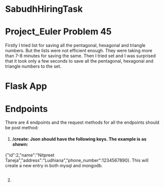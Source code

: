 # SabudhHiringTask

# Project_Euler Problem 45
Firstly I tried list for saving all the pentagonal, hexagonal and triangle numbers. 
But the lists were not efficient enough. They were taking more than 7-8 minutes for saving the same.
Then I tried set and I was surprised that it took only a few seconds to save all the pentagonal, hexagonal  and triangle numbers to the set.

# Flask App

# Endpoints
There are 4 endpoints and the request methods for all the endpoints should be post method:
1. #### /create: Json should have the following keys. The example is as shown:
{"id":2,"name":"Nitpreet Taneja","address":"Ludhiana","phone_number":1234567890}. This will create a new entry in both mysql and mongodb.

2. ##
